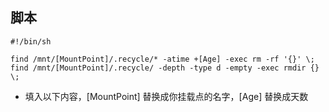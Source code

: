 ## 脚本


```shell
#!/bin/sh  

find /mnt/[MountPoint]/.recycle/* -atime +[Age] -exec rm -rf '{}' \;
find /mnt/[MountPoint]/.recycle/ -depth -type d -empty -exec rmdir {} \;
```
* 填入以下内容，[MountPoint] 替换成你挂载点的名字，[Age] 替换成天数
